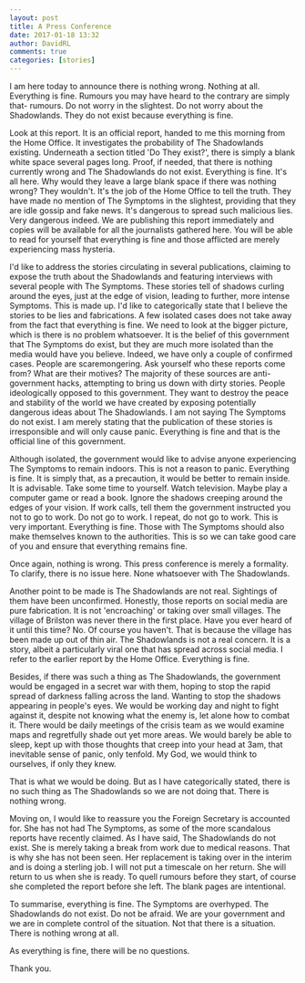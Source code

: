 ```yaml
---  
layout: post  
title: A Press Conference  
date: 2017-01-18 13:32  
author: DavidRL  
comments: true  
categories: [stories]  
---  
```

I am here today to announce there is nothing wrong. Nothing at all. Everything is fine. Rumours you may have heard to the contrary are simply that- rumours. Do not worry in the slightest. Do not worry about the Shadowlands. They do not exist because everything is fine.  
<!--more-->  

Look at this report. It is an official report, handed to me this morning from the Home Office. It investigates the probability of The Shadowlands existing. Underneath a section titled 'Do They exist?', there is simply a blank white space several pages long. Proof, if needed, that there is nothing currently wrong and The Shadowlands do not exist. Everything is fine. It's all here. Why would they leave a large blank space if there was nothing wrong? They wouldn't. It's the job of the Home Office to tell the truth. They have made no mention of The Symptoms in the slightest, providing that they are idle gossip and fake news. It's dangerous to spread such malicious lies. Very dangerous indeed. We are publishing this report immediately and copies will be available for all the journalists gathered here. You will be able to read for yourself that everything is fine and those afflicted are merely experiencing mass hysteria.  

I'd like to address the stories circulating in several publications, claiming to expose the truth about the Shadowlands and featuring interviews with several people with The Symptoms. These stories tell of shadows curling around the eyes, just at the edge of vision, leading to further, more intense Symptoms. This is made up. I'd like to categorically state that I believe the stories to be lies and fabrications. A few isolated cases does not take away from the fact that everything is fine. We need to look at the bigger picture, which is there is no problem whatsoever. It is the belief of this government that The Symptoms do exist, but they are much more isolated than the media would have you believe. Indeed, we have only a couple of confirmed cases. People are scaremongering. Ask yourself who these reports come from? What are their motives? The majority of these sources are anti-government hacks, attempting to bring us down with dirty stories. People ideologically opposed to this government. They want to destroy the peace and stability of the world we have created by exposing potentially dangerous ideas about The Shadowlands. I am not saying The Symptoms do not exist. I am merely stating that the publication of these stories is irresponsible and will only cause panic. Everything is fine and that is the official line of this government.  

Although isolated, the government would like to advise anyone experiencing The Symptoms to remain indoors. This is not a reason to panic. Everything is fine. It is simply that, as a precaution, it would be better to remain inside. It is advisable. Take some time to yourself. Watch television. Maybe play a computer game or read a book. Ignore the shadows creeping around the edges of your vision. If work calls, tell them the government instructed you not to go to work. Do not go to work. I repeat, do not go to work. This is very important. Everything is fine. Those with The Symptoms should also make themselves known to the authorities. This is so we can take good care of you and ensure that everything remains fine.  

Once again, nothing is wrong. This press conference is merely a formality. To clarify, there is no issue here. None whatsoever with The Shadowlands.  

Another point to be made is The Shadowlands are not real. Sightings of them have been unconfirmed. Honestly, those reports on social media are pure fabrication.  It is not 'encroaching' or taking over small villages. The village of Brilston was never there in the first place. Have you ever heard of it until this time? No. Of course you haven't. That is because the village has been made up out of thin air. The Shadowlands is not a real concern. It is a story, albeit a particularly viral one that has spread across social media. I refer to the earlier report by the Home Office. Everything is fine.  

Besides, if there was such a thing as The Shadowlands, the government would be engaged in a secret war with them, hoping to stop the rapid spread of darkness falling across the land. Wanting to stop the shadows appearing in people's eyes. We would be working day and night to fight against it, despite not knowing what the enemy is, let alone how to combat it. There would be daily meetings of the crisis team as we would examine maps and regretfully shade out yet more areas. We would barely be able to sleep, kept up with those thoughts that creep into your head at 3am, that inevitable sense of panic, only tenfold. My God, we would think to ourselves, if only they knew.  

That is what we would be doing. But as I have categorically stated, there is no such thing as The Shadowlands so we are not doing that. There is nothing wrong.  

Moving on, I would like to reassure you the Foreign Secretary is accounted for. She has not had The Symptoms, as some of the more scandalous reports have recently claimed. As I have said, The Shadowlands do not exist. She is merely taking a break from work due to medical reasons. That is why she has not been seen. Her replacement is taking over in the interim and is doing a sterling job. I will not put a timescale on her return. She will return to us when she is ready. To quell rumours before they start, of course she completed the report before she left. The blank pages are intentional.  

To summarise, everything is fine. The Symptoms are overhyped. The Shadowlands do not exist. Do not be afraid. We are your government and we are in complete control of the situation. Not that there is a situation. There is nothing wrong at all.  

As everything is fine, there will be no questions.  

Thank you.  
